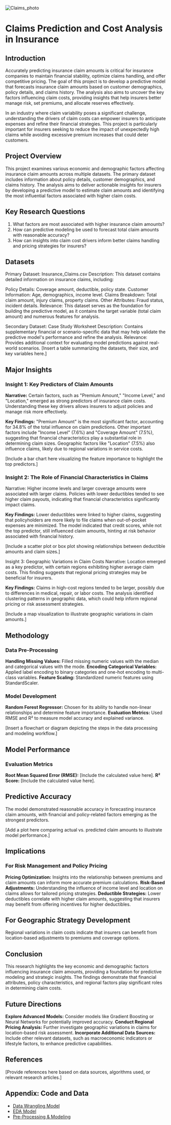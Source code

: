 ![Claims_photo](https://github.com/user-attachments/assets/be70a1e2-d004-466d-9781-5a94008c8830)

# Claims Prediction and Cost Analysis in Insurance

## Introduction
Accurately predicting insurance claim amounts is critical for insurance companies to maintain financial stability, optimize claims handling, and offer competitive pricing. The goal of this project is to develop a predictive model that forecasts insurance claim amounts based on customer demographics, policy details, and claims history. The analysis also aims to uncover the key factors influencing claim costs, providing insights that help insurers better manage risk, set premiums, and allocate reserves effectively.

In an industry where claim variability poses a significant challenge, understanding the drivers of claim costs can empower insurers to anticipate expenses and refine their financial strategies. This project is particularly important for insurers seeking to reduce the impact of unexpectedly high claims while avoiding excessive premium increases that could deter customers.

## Project Overview
This project examines various economic and demographic factors affecting insurance claim amounts across multiple datasets. The primary dataset includes information about policy details, customer demographics, and claims history. The analysis aims to deliver actionable insights for insurers by developing a predictive model to estimate claim amounts and identifying the most influential factors associated with higher claim costs.

## Key Research Questions
1. What factors are most associated with higher insurance claim amounts?
2. How can predictive modeling be used to forecast total claim amounts with reasonable accuracy?
3. How can insights into claim cost drivers inform better claims handling and pricing strategies for insurers?

## Datasets
Primary Dataset: Insurance_Claims.csv
Description: This dataset contains detailed information on insurance claims, including:

Policy Details: Coverage amount, deductible, policy state.
Customer Information: Age, demographics, income level.
Claims Breakdown: Total claim amount, injury claims, property claims.
Other Attributes: Fraud status, incident details.
Relevance: This dataset serves as the foundation for building the predictive model, as it contains the target variable (total claim amount) and numerous features for analysis.

Secondary Dataset: Case Study Worksheet
Description: Contains supplementary financial or scenario-specific data that may help validate the predictive model's performance and refine the analysis.
Relevance: Provides additional context for evaluating model predictions against real-world scenarios.
[Insert a table summarizing the datasets, their size, and key variables here.]

## Major Insights
### Insight 1: Key Predictors of Claim Amounts
**Narrative:** Certain factors, such as "Premium Amount," "Income Level," and "Location," emerged as strong predictors of insurance claim costs. Understanding these key drivers allows insurers to adjust policies and manage risk more effectively.

**Key Findings:**
"Premium Amount" is the most significant factor, accounting for 34.8% of the total influence on claim predictions.
Other important factors include "Income Level" (7.6%) and "Coverage Amount" (7.5%), suggesting that financial characteristics play a substantial role in determining claim sizes.
Geographic factors like "Location" (7.5%) also influence claims, likely due to regional variations in service costs.

[Include a bar chart here visualizing the feature importance to highlight the top predictors.]

### Insight 2: The Role of Financial Characteristics in Claims
Narrative: Higher income levels and larger coverage amounts were associated with larger claims. Policies with lower deductibles tended to see higher claim payouts, indicating that financial characteristics significantly impact claims.

**Key Findings:**
Lower deductibles were linked to higher claims, suggesting that policyholders are more likely to file claims when out-of-pocket expenses are minimized.
The model indicated that credit scores, while not the top predictor, still influenced claim amounts, hinting at risk behavior associated with financial history.

[Include a scatter plot or box plot showing relationships between deductible amounts and claim sizes.]

Insight 3: Geographic Variations in Claim Costs
Narrative: Location emerged as a key predictor, with certain regions exhibiting higher average claim costs. This finding suggests that regional pricing strategies may be beneficial for insurers.

**Key Findings:**
Claims in high-cost regions tended to be larger, possibly due to differences in medical, repair, or labor costs.
The analysis identified clustering patterns in geographic data, which could help inform regional pricing or risk assessment strategies.

[Include a map visualization to illustrate geographic variations in claim amounts.]

## Methodology
### Data Pre-Processing
**Handling Missing Values:** Filled missing numeric values with the median and categorical values with the mode.
**Encoding Categorical Variables:** Applied label encoding to binary categories and one-hot encoding to multi-class variables.
**Feature Scaling:** Standardized numeric features using StandardScaler.

### Model Development
**Random Forest Regressor:** Chosen for its ability to handle non-linear relationships and determine feature importance.
**Evaluation Metrics:** Used RMSE and R² to measure model accuracy and explained variance.

[Insert a flowchart or diagram depicting the steps in the data processing and modeling workflow.]

## Model Performance
### Evaluation Metrics
**Root Mean Squared Error (RMSE):** [Include the calculated value here].
**R² Score:** [Include the calculated value here].

## Predictive Accuracy
The model demonstrated reasonable accuracy in forecasting insurance claim amounts, with financial and policy-related factors emerging as the strongest predictors.

[Add a plot here comparing actual vs. predicted claim amounts to illustrate model performance.]

## Implications
### For Risk Management and Policy Pricing
**Pricing Optimization:** Insights into the relationship between premiums and claim amounts can inform more accurate premium calculations.
**Risk-Based Adjustments:** Understanding the influence of income level and location on claims allows for tailored pricing strategies.
**Deductible Strategies:** Lower deductibles correlate with higher claim amounts, suggesting that insurers may benefit from offering incentives for higher deductibles.

## For Geographic Strategy Development
Regional variations in claim costs indicate that insurers can benefit from location-based adjustments to premiums and coverage options.

## Conclusion
This research highlights the key economic and demographic factors influencing insurance claim amounts, providing a foundation for predictive modeling and strategic insights. The findings demonstrate that financial attributes, policy characteristics, and regional factors play significant roles in determining claim costs.

## Future Directions
**Explore Advanced Models:** Consider models like Gradient Boosting or Neural Networks for potentially improved accuracy.
**Conduct Regional Pricing Analysis:** Further investigate geographic variations in claims for location-based risk assessment.
**Incorporate Additional Data Sources:** Include other relevant datasets, such as macroeconomic indicators or lifestyle factors, to enhance predictive capabilities.

## References
[Provide references here based on data sources, algorithms used, or relevant research articles.]

## Appendix: Code and Data

* [Data Wrangling Model](https://github.com/uvray46/Insurance-Claims-Prediction-Cost-Analysis/blob/main/Data%20Wrangling%20Model)
* [EDA Model](https://github.com/uvray46/Insurance-Claims-Prediction-Cost-Analysis/blob/main/EDA%20Model)
* [Pre-Processing & Modeling](https://github.com/uvray46/Insurance-Claims-Prediction-Cost-Analysis/blob/main/Pre-Processing%20%26%20Modeling)
